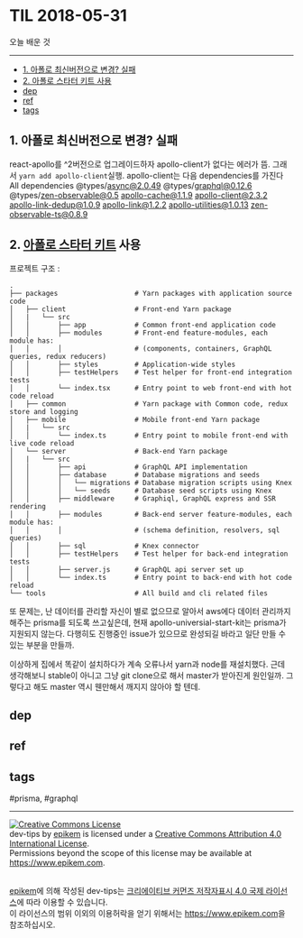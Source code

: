# TIL 2018-05-31

오늘 배운 것

--------------------------


- [1. 아폴로 최신버전으로 변경? 실패](#1-아폴로-최신버전으로-변경-실패)
- [2. 아폴로 스타터 키트 사용](#2-아폴로-스타터-키트-사용)
- [dep](#dep)
- [ref](#ref)
- [tags](#tags)
## 1. 아폴로 최신버전으로 변경? 실패

react-apollo를 ^2버전으로 업그레이드하자 apollo-client가 없다는 에러가 뜸. 그래서 `yarn add apollo-client`실행.
apollo-client는 다음 dependencies를 가진다
 All dependencies
 @types/async@2.0.49
 @types/graphql@0.12.6
 @types/zen-observable@0.5
 apollo-cache@1.1.9
 apollo-client@2.3.2
 apollo-link-dedup@1.0.9
 apollo-link@1.2.2
 apollo-utilities@1.0.13
 zen-observable-ts@0.8.9

## 2. [아폴로 스타터 키트](https://github.com/sysgears/apollo-universal-starter-kit) 사용

프로젝트 구조 :
```
.
├── packages                   # Yarn packages with application source code
│   ├── client                 # Front-end Yarn package
│   |   └── src
│   │       ├── app            # Common front-end application code
│   │       ├── modules        # Front-end feature-modules, each module has:
│   │       │                  # (components, containers, GraphQL queries, redux reducers)
│   │       ├── styles         # Application-wide styles
│   │       ├── testHelpers    # Test helper for front-end integration tests
│   │       └── index.tsx      # Entry point to web front-end with hot code reload
│   ├── common                 # Yarn package with Common code, redux store and logging
│   ├── mobile                 # Mobile front-end Yarn package
│   |   └── src
│   │       └── index.ts       # Entry point to mobile front-end with live code reload
│   └── server                 # Back-end Yarn package
│   |   └── src
│   │       ├── api            # GraphQL API implementation
│   │       ├── database       # Database migrations and seeds
│   │       │   └── migrations # Database migration scripts using Knex
│   │       │   └── seeds      # Database seed scripts using Knex
│   │       ├── middleware     # Graphiql, GraphQL express and SSR rendering
│   │       ├── modules        # Back-end server feature-modules, each module has:
│   │       │                  # (schema definition, resolvers, sql queries)
│   │       ├── sql            # Knex connector
│   │       ├── testHelpers    # Test helper for back-end integration tests
│   │       ├── server.js      # GraphQL api server set up
│   │       └── index.ts       # Entry point to back-end with hot code reload
└── tools                      # All build and cli related files
```

또 문제는, 난 데이터를 관리할 자신이 별로 없으므로 알아서 aws에다 데이터 관리까지 해주는 prisma를 되도록 쓰고싶은데, 현재 apollo-universial-start-kit는 prisma가 지원되지 않는다. 다행히도 진행중인 issue가 있으므로 완성되길 바라고 일단 만들 수 있는 부분을 만들까.

이상하게 집에서 똑같이 설치하다가 계속 오류나서 yarn과 node를 재설치했다. 근데 생각해보니 stable이 아니고 그냥 git clone으로 해서 master가 받아진게 원인일까. 그렇다고 해도 master 역시 웬만해서 깨지지 않아야 할 텐데.

## dep

## ref

## tags
  #prisma, #graphql



--------------------------


<!-- license start -->

<a rel="license" href="http://creativecommons.org/licenses/by/4.0/"><img alt="Creative Commons License" style="border-width:0" src="https://i.creativecommons.org/l/by/4.0/88x31.png" /></a>
<br /><span xmlns:dct="http://purl.org/dc/terms/" property="dct:title">dev-tips</span> by <a xmlns:cc="http://creativecommons.org/ns#" href="https://www.github.com/epikem/dev-tips" property="cc:attributionName" rel="cc:attributionURL">epikem</a> is licensed under a <a rel="license" href="http://creativecommons.org/licenses/by/4.0/">Creative Commons Attribution 4.0 International License</a>.<br />Permissions beyond the scope of this license may be available at <a xmlns:cc="http://creativecommons.org/ns#" href="https://www.epikem.com" rel="cc:morePermissions">https://www.epikem.com</a>.

<br /><a xmlns:cc="http://creativecommons.org/ns#" href="https://www.github.com/epikem/dev-tips" property="cc:attributionName" rel="cc:attributionURL">epikem</a>에 의해 작성된 <span xmlns:dct="http://purl.org/dc/terms/" property="dct:title">dev-tips</span>는 <a rel="license" href="http://creativecommons.org/licenses/by/4.0/">크리에이티브 커먼즈 저작자표시 4.0 국제 라이선스</a>에 따라 이용할 수 있습니다.<br />이 라이선스의 범위 이외의 이용허락을 얻기 위해서는 <a xmlns:cc="http://creativecommons.org/ns#" href="https://www.epikem.com" rel="cc:morePermissions">https://www.epikem.com</a>을 참조하십시오.

<!-- license end -->